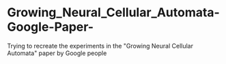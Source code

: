 # Growing_Neural_Cellular_Automata-Google-Paper-
Trying to recreate the experiments in the "Growing Neural Cellular Automata" paper by Google people
